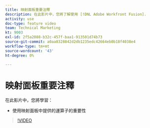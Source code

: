 ```yaml
---
title: 映射面板重要注釋
description: 在此影片中，您將了解使用 [!DNL Adobe Workfront Fusion].
activity: use
doc-type: feature video
team: Technical Marketing
kt: 9003
exl-id: 2f5a2088-b32c-457f-baa1-913501d74b73
source-git-commit: a0aa8328842d2db1235edc42664eb0b18f4038e4
workflow-type: tm+mt
source-wordcount: '43'
ht-degree: 0%

---
```


# 映射面板重要注釋

在此影片中，您將學習：

* 使用映射面板中提供的運算子的重要性

>[!VIDEO](https://video.tv.adobe.com/v/335263/?quality=12)
